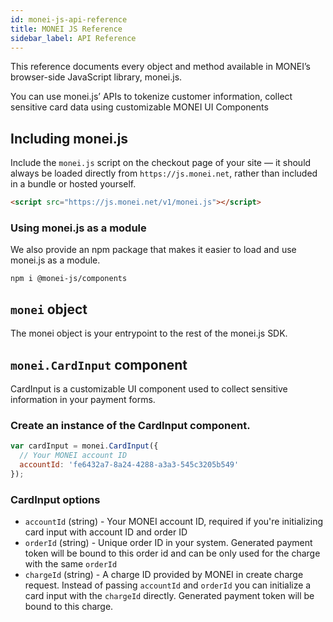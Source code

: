 ```yaml
---
id: monei-js-api-reference
title: MONEI JS Reference
sidebar_label: API Reference
---
```


This reference documents every object and method available in MONEI’s browser-side JavaScript library, monei.js.

You can use monei.js’ APIs to tokenize customer information, collect sensitive card data using customizable MONEI UI Components

## Including monei.js

Include the `monei.js` script on the checkout page of your site — it should always be loaded directly from `https://js.monei.net`, rather than included in a bundle or hosted yourself.

```html
<script src="https://js.monei.net/v1/monei.js"></script>
```

### Using monei.js as a module

We also provide an npm package that makes it easier to load and use monei.js as a module.

```shell script
npm i @monei-js/components
```

## `monei` object

The monei object is your entrypoint to the rest of the monei.js SDK.

## `monei.CardInput` component

CardInput is a customizable UI component used to collect sensitive information in your payment forms.

### Create an instance of the CardInput component.

```js
var cardInput = monei.CardInput({
  // Your MONEI account ID
  accountId: 'fe6432a7-8a24-4288-a3a3-545c3205b549'
});
```

### CardInput options

- `accountId` (string) - Your MONEI account ID, required if you're initializing card input with account ID and order ID
- `orderId` (string) - Unique order ID in your system. Generated payment token will be bound to this order id and can be only used for the charge with the same `orderId`
- `chargeId` (string) - A charge ID provided by MONEI in create charge request. Instead of passing `accountId` and `orderId` you can initialize a card input with the `chargeId` directly. Generated payment token will be bound to this charge.
